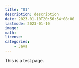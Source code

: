 ```yaml
---
title: "01"
description: description
date: 2023-01-10T20:56:54+08:00
lastmode: 2023-01-10
image:
math: 
license: 
categories: 
    - Java
---
```

This is a test page.
